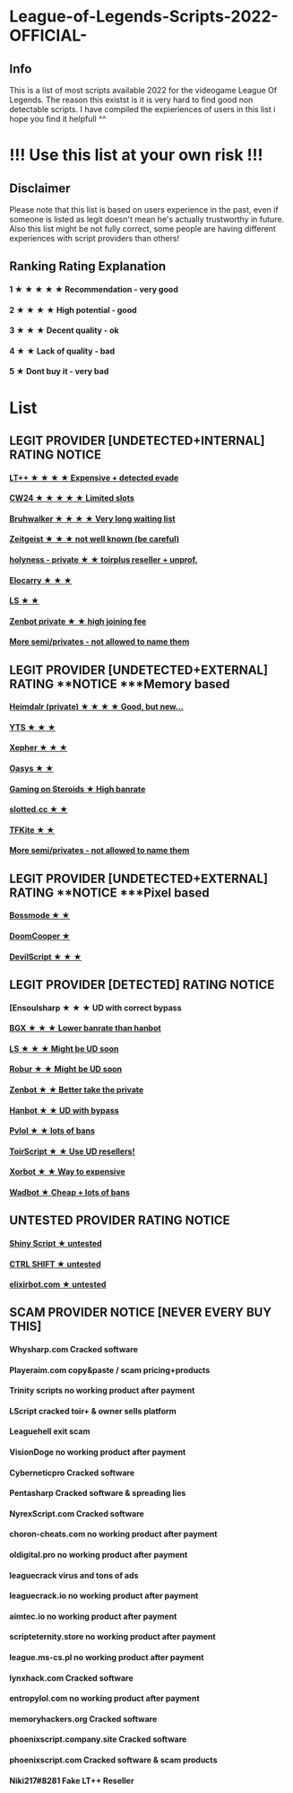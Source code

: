 # League-of-Legends-Scripts-2022-OFFICIAL-


## Info
This is a list of most scripts available 2022 for the videogame League Of Legends.
The reason this existst is it is very hard to find good non detectable scripts.
I have compiled the expieriences of users in this list i hope you find it helpfull ^^


# !!! Use this list at your own risk !!!
## Disclaimer
Please note that this list is based on users experience in the past, even if someone is listed as legit doesn't mean he's actually trustworthy in future.
Also this list might be not fully correct, some people are having different experiences with script providers than others! 


## Ranking	Rating	Explanation



#### 1 ★ ★ ★ ★ ★	Recommendation - very good

#### 2 ★ ★ ★ ★	High potential - good

#### 3 ★ ★ ★       Decent quality - ok

#### 4 ★ ★          Lack of quality - bad

#### 5 ★            Dont buy it - very bad


# List  



## LEGIT PROVIDER [UNDETECTED+INTERNAL]	RATING	NOTICE  
#### [LT++	★ ★ ★ ★	Expensive + detected evade]()
#### [CW24	★ ★ ★ ★ ★	Limited slots]()
#### [Bruhwalker	★ ★ ★ ★	Very long waiting list]()
#### [Zeitgeist	★ ★ ★	not well known (be careful)]()
#### [holyness - private	★ ★	toirplus reseller + unprof.]()
#### [Elocarry	★ ★ ★]()
#### [LS	★ ★]()
#### [Zenbot private	★ ★	high joining fee]()
#### [More semi/privates	-	not allowed to name them]()

## LEGIT PROVIDER [UNDETECTED+EXTERNAL]	RATING	**NOTICE ***Memory based  
#### [Heimdalr (private)	★ ★ ★ ★	Good, but new... ]()
#### [YTS	★ ★ ★	 ]()
#### [Xepher	★ ★ ★	 ]()
#### [Oasys	★ ★	 ]()
#### [Gaming on Steroids	★	High banrate ]()
#### [slotted.cc	★ ★	 ]()
#### [TFKite	★ ★	 ]()
#### [More semi/privates	-	not allowed to name them ]()


## LEGIT PROVIDER [UNDETECTED+EXTERNAL]	RATING	**NOTICE ***Pixel based
#### [Bossmode	★ ★	]()
#### [DoomCooper	★	]()
#### [DevilScript	★ ★ ★	]()


## LEGIT PROVIDER [DETECTED]	RATING	NOTICE
#### [Ensoulsharp	★ ★ ★	UD with correct bypass
#### [BGX	★ ★ ★	Lower banrate than hanbot]()
#### [LS	★ ★ ★	Might be UD soon]()
#### [Robur	★ ★	Might be UD soon]()
#### [Zenbot	★ ★	Better take the private]()
#### [Hanbot	★ ★	UD with bypass]()
#### [Pvlol	★ ★	lots of bans]()
#### [ToirScript	★ ★	Use UD resellers!]()
#### [Xorbot	★ ★	Way to expensive]()
#### [Wadbot	★	Cheap + lots of bans]()



## UNTESTED PROVIDER	RATING	NOTICE
#### [Shiny Script	★	untested]() 

#### [CTRL SHIFT	★	untested]()

#### [elixirbot.com	★	untested]()

## SCAM PROVIDER	NOTICE [NEVER EVERY BUY THIS]
#### Whysharp.com	Cracked software

#### Playeraim.com	copy&paste / scam pricing+products

#### Trinity scripts	no working product after payment

#### LScript	cracked toir+ & owner sells platform

#### Leaguehell	exit scam

#### VisionDoge	no working product after payment

#### Cyberneticpro	Cracked software

#### Pentasharp	Cracked software & spreading lies

#### NyrexScript.com	Cracked software

#### choron-cheats.com	no working product after payment

#### oldigital.pro	no working product after payment

#### leaguecrack	virus and tons of ads

#### leaguecrack.io	no working product after payment

#### aimtec.io	no working product after payment

#### scripteternity.store	no working product after payment

#### league.ms-cs.pl	no working product after payment

#### lynxhack.com	Cracked software

#### entropylol.com	no working product after payment

#### memoryhackers.org	Cracked software

#### phoenixscript.company.site	Cracked software

#### phoenixscript.com	Cracked software & scam products

#### Niki217#8281	Fake LT++ Reseller

